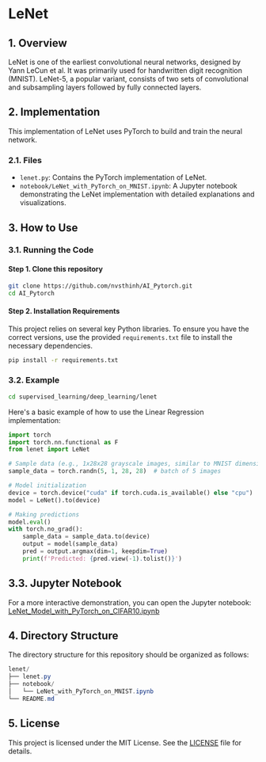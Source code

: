 # LeNet

## 1. Overview
LeNet is one of the earliest convolutional neural networks, designed by Yann LeCun et al. It was primarily used for handwritten digit recognition (MNIST). LeNet-5, a popular variant, consists of two sets of convolutional and subsampling layers followed by fully connected layers.

## 2. Implementation
This implementation of LeNet uses PyTorch to build and train the neural network.

### 2.1. Files
- `lenet.py`: Contains the PyTorch implementation of LeNet.
- `notebook/LeNet_with_PyTorch_on_MNIST.ipynb`: A Jupyter notebook demonstrating the LeNet implementation with detailed explanations and visualizations.

## 3. How to Use
### 3.1. Running the Code
#### Step 1. Clone this repository
```bash
git clone https://github.com/nvsthinh/AI_Pytorch.git
cd AI_Pytorch
```
#### Step 2. Installation Requirements
This project relies on several key Python libraries. To ensure you have the correct versions, use the provided `requirements.txt` file to install the necessary dependencies.
```bash
pip install -r requirements.txt
```

### 3.2. Example
```bash
cd supervised_learning/deep_learning/lenet
```
Here's a basic example of how to use the Linear Regression implementation:
```python
import torch
import torch.nn.functional as F
from lenet import LeNet

# Sample data (e.g., 1x28x28 grayscale images, similar to MNIST dimensions)
sample_data = torch.randn(5, 1, 28, 28)  # batch of 5 images

# Model initialization
device = torch.device("cuda" if torch.cuda.is_available() else "cpu")
model = LeNet().to(device)

# Making predictions
model.eval()
with torch.no_grad():
    sample_data = sample_data.to(device)
    output = model(sample_data)
    pred = output.argmax(dim=1, keepdim=True)
    print(f'Predicted: {pred.view(-1).tolist()}')
```
## 3.3. Jupyter Notebook
For a more interactive demonstration, you can open the Jupyter notebook: [LeNet_Model_with_PyTorch_on_CIFAR10.ipynb](https://github.com/nvsthinh/AI_Pytorch/blob/main/supervised_learning/deep_learning/cnn/lenet/notebook/LeNet_Model_with_PyTorch_on_CIFAR10.ipynb)

## 4. Directory Structure
The directory structure for this repository should be organized as follows:
```csharp
lenet/
├── lenet.py
├── notebook/
│   └── LeNet_with_PyTorch_on_MNIST.ipynb
└── README.md
```

## 5. License
This project is licensed under the MIT License. See the [LICENSE](https://github.com/nvsthinh/AI_Pytorch/blob/main/LICENSE) file for details.